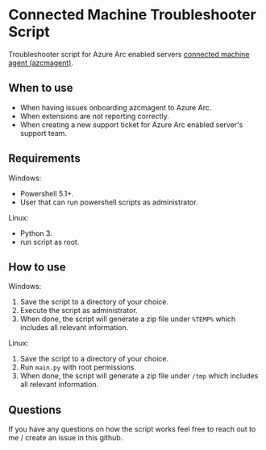# Connected Machine Troubleshooter Script
Troubleshooter script for Azure Arc enabled servers [connected machine agent (azcmagent)](https://docs.microsoft.com/en-us/azure/azure-arc/servers/agent-overview).

## When to use
* When having issues onboarding azcmagent to Azure Arc.
* When extensions are not reporting correctly.
* When creating a new support ticket for Azure Arc enabled server's support team.

## Requirements
Windows:
* Powershell 5.1+.
* User that can run powershell scripts as administrator.

Linux:
* Python 3.
* run script as root.

## How to use
Windows:
1. Save the script to a directory of your choice.
4. Execute the script as administrator.
5. When done, the script will generate a zip file under `%TEMP%` which includes all relevant information.

Linux:
1. Save the script to a directory of your choice.
2. Run `main.py` with root permissions.
3. When done, the script will generate a zip file under `/tmp` which includes all relevant information.

## Questions
If you have any questions on how the script works feel free to reach out to me / create an issue in this github.
